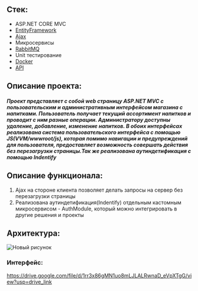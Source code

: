 ## Стек:

* ASP.NET CORE MVC
* [EntityFramework](https://docs.microsoft.com/ru-ru/ef/core/)
* [Ajax](https://api.jquery.com/jQuery.ajax/)
* Микросервисы
* [RabbitMQ](https://www.rabbitmq.com/)
* Unit тестирование
* [Docker](https://www.docker.com/)
* [API](https://metanit.com/sharp/aspnet5/23.1.php)
  
## Описание проекта:
##### Проект представляет с собой web страницу ASP.NET MVC с пользовательским и административным интерфейсом магазина с напитками. Пользователь получает текущий ассортимент напитков и проводит с ним разные операции. Администратору доступны удаление, добавление, изменение напитков. В обоих интерфейсах реализована система пользовательского интерфейса с помощью JS(VVM/wwwroot/js), которая помимо навигации и предупреждений для пользователя, предоставляет возможность совершать действия без перезагрузки страницы.Так же реализована аутиндетификация с помощью Indentify

## Описание функционала:
1. Ajax на стороне клиента позволяет делать запросы на сервер без перезагрузки страницы
2. Реализована аутиндетификация(Indentify) отдельным кастомным микросервисом - AuthModule, который можно интегрировать в другие решения и проекты

## Архитектура:
![Новый рисунок](https://github.com/user-attachments/assets/d637917e-f5bc-48bf-b422-dac2e6a973e6)

### Интерфейс:
https://drive.google.com/file/d/1rr3x86gMN1uo8mLJLALRwnaD_eVpXTgG/view?usp=drive_link

